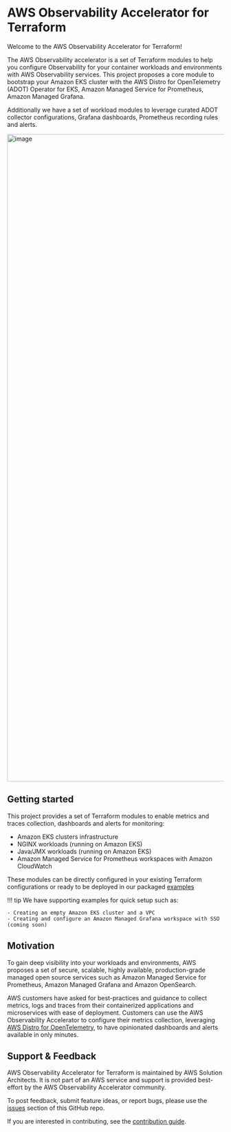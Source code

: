 # AWS Observability Accelerator for Terraform

Welcome to the AWS Observability Accelerator for Terraform!

The AWS Observability accelerator is a set of Terraform modules to help you
configure Observability for your container workloads and environments with AWS
Observability services. This project proposes a core module to bootstrap
your Amazon EKS cluster with the AWS Distro for OpenTelemetry (ADOT) Operator for EKS,
Amazon Managed Service for Prometheus, Amazon Managed Grafana.

Additionally we have a set of workload modules to leverage curated ADOT
collector configurations, Grafana dashboards, Prometheus recording rules and alerts.

<img width="1501" alt="image" src="https://user-images.githubusercontent.com/10175027/193913383-94aaf4e2-58c6-4779-935b-e40528e86c03.png">

## Getting started

This project provides a set of Terraform modules to enable metrics and traces collection,
dashboards and alerts for monitoring:

- Amazon EKS clusters infrastructure
- NGINX workloads (running on Amazon EKS)
- Java/JMX workloads (running on Amazon EKS)
- Amazon Managed Service for Prometheus workspaces with Amazon CloudWatch

These modules can be directly configured in your existing Terraform configurations or ready
to be deployed in our packaged
[examples](https://github.com/aws-observability/terraform-aws-observability-accelerator/tree/main/examples)

!!! tip
    We have supporting examples for quick setup such as:

    - Creating an empty Amazon EKS cluster and a VPC
    - Creating and configure an Amazon Managed Grafana workspace with SSO (coming soon)

## Motivation

To gain deep visibility into your workloads and environments, AWS proposes a
set of secure, scalable, highly available, production-grade managed open
source services such as Amazon Managed Service for Prometheus, Amazon Managed
Grafana and Amazon OpenSearch.

AWS customers have asked for best-practices and guidance to collect metrics, logs
and traces from their containerized applications and microservices with ease of
deployment. Customers can use the AWS Observability Accelerator to configure their
metrics collection, leveraging [AWS Distro for OpenTelemetry](https://aws-otel.github.io/),
to have opinionated dashboards and alerts available in only minutes.


## Support & Feedback

AWS Observability Accelerator for Terraform is maintained by AWS Solution Architects.
It is not part of an AWS service and support is provided best-effort by the
AWS Observability Accelerator community.

To post feedback, submit feature ideas, or report bugs, please use the [issues](https://github.com/aws-observability/terraform-aws-observability-accelerator/issues) section of this GitHub repo.

If you are interested in contributing, see the [contribution guide](https://github.com/aws-observability/terraform-aws-observability-accelerator/blob/main/CONTRIBUTING.md).
